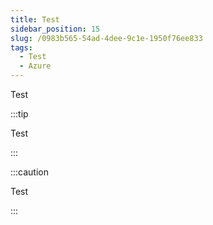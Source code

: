 ```yaml
---
title: Test
sidebar_position: 15
slug: /0983b565-54ad-4dee-9c1e-1950f76ee833
tags:
  - Test
  - Azure
---
```




Test


:::tip

Test

:::




:::caution

Test

:::



